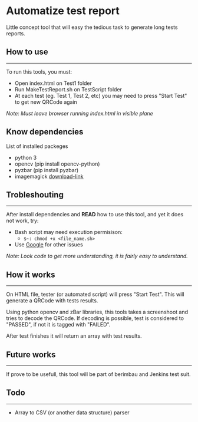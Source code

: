 # Automatize test report
Little concept tool that will easy the tedious task to generate long tests reports.

## How to use
---
To run this tools, you must:
- Open index.html on Test1 folder
- Run MakeTestReport.sh on TestScript folder
- At each test (eg. Test 1, Test 2, etc) you may need to press "Start Test" to get new QRCode again
  
*Note: Must leave browser running index.html in visible plane*

## Know dependencies
List of installed packeges
- python 3
- opencv (pip install opencv-python)
- pyzbar (pip install pyzbar)
- imagemagick [download-link](https://imagemagick.org/index.php)

## Trobleshouting
---
After install dependencies and **READ** how to use this tool, and yet it does not work, try:

- Bash script may need execution permisison:
  - ```$~: chmod +x <file_name.sh>```
- Use [Google](www.google.com.br) for other issues

*Note: Look code to get more understanding, it is fairly easy to understand.*

## How it works
---
On HTML file, tester (or automated script) will press "Start Test". This will generate a QRCode with tests results.

Using python opencv and zBar libraries, this tools takes a screenshoot and tries to decode the QRCode. If decoding is possible, test is considered to "PASSED", if not it is tagged with "FAILED".

After test finishes it will return an array with test results.

## Future works
---
If prove to be usefull, this tool will be part of berimbau and Jenkins test suit.

## Todo
---
- Array to CSV (or another data structure) parser
